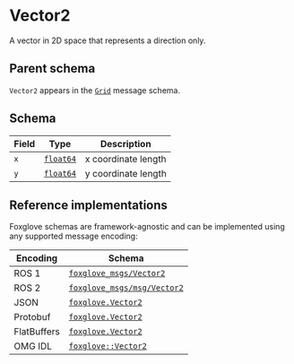 # Vector2

A vector in 2D space that represents a direction only.

## Parent schema

`Vector2` appears in the [`Grid`](./grid.md) message schema.

## Schema

| Field | Type                                     | Description         |
| ----- | ---------------------------------------- | ------------------- |
| `x`   | [`float64`](./built-in-types.md#float64) | x coordinate length |
| `y`   | [`float64`](./built-in-types.md#float64) | y coordinate length |

## Reference implementations

Foxglove schemas are framework-agnostic and can be implemented using any supported message encoding:

| Encoding    | Schema                      |
| ----------- | --------------------------- |
| ROS 1       | [`foxglove_msgs/Vector2`](https://github.com/foxglove/foxglove-sdk/blob/main/schemas/ros1/Vector2.msg) |
| ROS 2       | [`foxglove_msgs/msg/Vector2`](https://github.com/foxglove/foxglove-sdk/blob/main/schemas/ros2/Vector2.msg) |
| JSON        | [`foxglove.Vector2`](https://github.com/foxglove/foxglove-sdk/blob/main/schemas/jsonschema/Vector2.json) |
| Protobuf    | [`foxglove.Vector2`](https://github.com/foxglove/foxglove-sdk/blob/main/schemas/proto/foxglove/Vector2.proto) |
| FlatBuffers | [`foxglove.Vector2`](https://github.com/foxglove/foxglove-sdk/blob/main/schemas/flatbuffer/Vector2.fbs) |
| OMG IDL     | [`foxglove::Vector2`](https://github.com/foxglove/foxglove-sdk/blob/main/schemas/omgidl/foxglove/Vector2.idl) |
